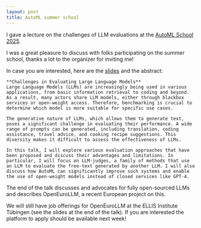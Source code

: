 ```yaml
---
layout: post
title: AutoML summer school
---
```


I gave a lecture on the challenges of LLM evaluations at the [AutoML School 2025](https://www.automlschool.org/schedule/talk-abstracts).


I was a great pleasure to discuss with folks participating on the summer school, thanks a lot to the organizer for inviting me! 

In case you are interested, here are the [slides](https://geoalgo.github.io/downloads/automl_school_tubingen_2025.pdf?attredirects=0) and the abstract:

```
**Challenges in Evaluating Large Language Models**
Large Language Models (LLMs) are increasingly being used in various applications, from basic information retrieval to coding and beyond. As a result, many actors share LLM models, either through blackbox services or open-weight access. Therefore, benchmarking is crucial to determine which model is more suitable for specific use cases.

The generative nature of LLMs, which allows them to generate text, poses a significant challenge in evaluating their performance. A wide range of prompts can be generated, including translation, coding assistance, travel advice, and cooking recipe suggestions. This diversity makes it difficult to assess the effectiveness of LLMs.

In this talk, I will explore various evaluation approaches that have been proposed and discuss their advantages and limitations. In particular, I will focus on LLM-judges, a family of methods that use an LLM to evaluate the free-text generated by another LLM. I will also discuss how AutoML can significantly improve such systems and enable the use of open-weight models instead of closed services like GPT-4.
```

The end of the talk discusses and advocates for fully open-sourced LLMs and describes OpenEuroLLM, a recent European project on this.

We will still have job offerings for OpenEuroLLM at the ELLIS Institute Tübingen (see the slides at the end of the talk). If you are interested the platform to apply should be available next week!
